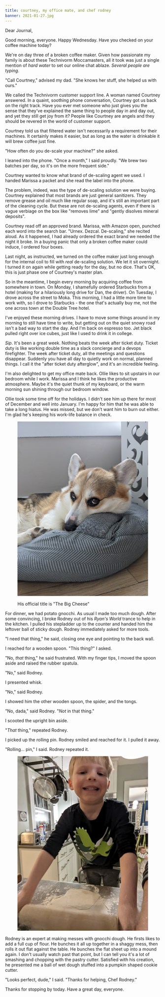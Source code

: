 ```yaml
---
title: courtney, my office mate, and chef rodney
banner: 2021-01-27.jpg
---
```


Dear Journal,

Good morning, everyone.  Happy Wednesday.  Have you checked on your
coffee machine today?

We're on day three of a broken coffee maker.  Given how passionate my
family is about these Technivorm Moccamasters, all it took was just a
single mention of _hard water_ to set our online chat ablaze.
_Several people are typing_.

"Call Courtney," advised my dad.  "She knows her stuff, she helped us
with ours."

We called the Technivorm customer support line.  A woman named
Courtney answered.  In a quaint, soothing phone conversation, Courtney
got us back on the right track.  Have you ever met someone who just
gives you the sense that they've explained the same thing to people
day in and day out, and yet they still get joy from it?  People like
Courtney are angels and they should be revered in the world of
customer support.

Courtney told us that filtered water isn't necessarily a requirement
for their machines.  It certainly makes it easier, but as long as the
water is drinkable it will brew coffee just fine.

"How often do you de-scale your machine?" she asked.

I leaned into the phone.  "Once a month," I said proudly.  "We brew
two batches per day, so it's on the more frequent side."

Courtney wanted to know what brand of de-scaling agent we used.  I
handed Marissa a packet and she read the label into the phone.

The problem, indeed, was the type of de-scaling solution we were
buying.  Courtney explained that most brands are just general
sanitizers.  They remove grease and oil much like regular soap, and
it's still an important part of the cleaning cycle.  But these are not
de-scaling agents, even if there is vague verbiage on the box like
"removes lime" and "gently disolves mineral deposits".

Courtney read off an approved brand.  Marissa, with Amazon open,
punched each word into the search bar.  "Urnex.  Dezcal.  De-scaling,"
she recited aloud.  As it happened, I had already ordered the exact
brand we needed the night it broke.  In a buying panic that only a
broken coffee maker could induce, I ordered four boxes.

Last night, as instructed, we turned on the coffee maker just long
enough for the internal coil to fill with _real_ de-scaling solution.
We let it sit overnight.  I turned it on again while getting ready for
the day, but no dice.  That's OK, this is just phase one of Courtney's
master plan.

So in the meantime, I begin every morning by acquiring coffee from
somewhere in town.  On Monday, I shamefully ordered Starbucks from a
hotel (making for a hilariously long drive for Dan, the driver).  On
Tuesday, I drove across the street to Moka.  This morning, I had a
little more time to work with, so I drove to Starbucks - the one
that's actually buy me, not the one across town at the Double Tree
hotel.

I've enjoyed these morning drives.  I have to move some things around
in my morning to still have time to write, but getting out on the
quiet snowy road isn't a bad way to start the day.  And I'm back on
espresso too.  Jet black pulled right over ice cubes, just like I used
to drink it in college.

_Sip_.  It's been a great week.  Nothing beats the week after ticket
duty.  Ticket duty is like working double time as a slack concierge
and a devops firefighter.  The week after ticket duty, all the
meetings and questions disappear.  Suddenly you have all day to
quietly work on normal, planned things.  I call it the "after ticket
duty afterglow", and it's an incredible feeling.

I'm also delighted to get my office mate back.  Ollie likes to sit
upstairs in our bedroom while I work.  Marissa and I think he likes
the productive atmosphere.  Maybe it's the quiet thunk of my keyboard,
or the warm morning sun shining through our bedroom window.

Ollie took some time off for the holidays.  I didn't see him up there
for most of December and well into January.  I'm happy for him that he
was able to take a long hiatus.  He was missed, but we don't want him
to burn out either.  I'm glad he's keeping his work-life balance in
check.

<figure>
<a href="/images/2021-01-27-office-cheese.jpg">
<img alt="2021 01 27 office cheese" src="/images/2021-01-27-office-cheese.jpg"/>
</a>
<figcaption>
<p>His official title is "The Big Cheese"</p>
</figcaption>
</figure>

For dinner, we had potato gnocchi.  As usual I made too much dough.
After some convincing, I broke Rodney out of his _Ryan's World_ trance
to help in the kitchen.  I pulled his stepladder up to the counter and
handed him the leftover ball of sticky dough.  Rodney immediately
asked for more tools.

"I need that thing," he said, closing one eye and pointing to the back
wall.

I reached for a wooden spoon.  "This thing?" I asked.

"No, _that_ thing," he said frustrated.  With my finger tips, I moved
the spoon aside and raised the rubber spatula.

"No," said Rodney.

I presented whisk.

"No," said Rodney.

I showed him the other wooden spoon, the spider, and the tongs.

"No, dada," said Rodney.  "_Not_ in that thing."

I scooted the upright bin aside.

"_That_ thing," repeated Rodney.

I picked up the rolling pin.  Rodney smiled and reached for it.  I
pulled it away.

"Rolling... pin," I said.  Rodney repeated it.

<figure>
<a href="/images/2021-01-27-chef-rodney.jpg">
<img alt="2021 01 27 chef rodney" src="/images/2021-01-27-chef-rodney.jpg"/>
</a>
</figure>

Rodney is an expert at making messes with gnocchi dough.  He firsts
likes to add a full cup of flour.  He bunches it all up together in a
shaggy mess, then rolls it out flat against the table.  He bunches the
flat sheet up into a mound again.  I don't usually watch past that
point, but I can tell you it's a lot of smashing and chopping with the
pastry cutter.  Satisfied with his creation, he presented me a ball of
wet dough stuffed into a pumpkin shaped cookie cutter.

"Looks perfect, dude," I said.  "Thanks for helping, Chef Rodney."

Thanks for stopping by today.  Have a great day, everyone.

